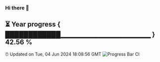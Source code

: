 ### Hi there 👋
⏳ Year progress { ████████████▁▁▁▁▁▁▁▁▁▁▁▁▁▁▁▁▁▁ } 42.56 %
---
⏰ Updated on Tue, 04 Jun 2024 18:08:56 GMT
![Progress Bar CI](https://github.com/Moyi321/Moyi321/workflows/Progress%20Bar%20CI/badge.svg)
